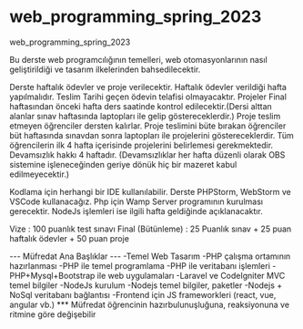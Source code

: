 # web_programming_spring_2023
web_programming_spring_2023

Bu derste web programcılığının temelleri, web otomasyonlarının nasıl geliştirildiği ve tasarım ilkelerinden bahsedilecektir.

Derste haftalık ödevler ve proje verilecektir. 
Haftalık ödevler verildiği hafta yapılmalıdır. Teslim Tarihi geçen ödevin telafisi olmayacaktır.
Projeler Final haftasından önceki hafta ders saatinde kontrol edilecektir.(Dersi alttan alanlar sınav haftasında laptopları ile gelip göstereceklerdir.) Proje teslim etmeyen öğrenciler dersten kalırlar. Proje teslimini büte bırakan öğrenciler büt haftasında sınavdan sonra laptopları ile projelerini göstereceklerdir. Tüm öğrencilerin ilk 4 hafta içerisinde projelerini belirlemesi gerekmektedir.
Devamsızlık hakkı 4 haftadır. (Devamsızlıklar her hafta düzenli olarak OBS sistemine işleneceğinden geriye dönük hiç bir mazeret kabul edilmeyecektir.)

Kodlama için herhangi bir IDE kullanılabilir. Derste PHPStorm, WebStorm ve VSCode kullanacağız.
Php için Wamp Server programının kurulması gerecektir.
NodeJs işlemleri ise ilgili hafta geldiğinde açıklanacaktır.

Vize : 100 puanlık test sınavı
Final (Bütünleme) : 25 Puanlık sınav + 25 puan haftalık ödevler + 50 puan proje

--- Müfredat Ana Başlıklar ---
-Temel Web Tasarım
-PHP çalışma ortamının hazırlanması
-PHP ile temel programlama 
-PHP ile veritabanı işlemleri
-PHP+Mysql+Bootstrap ile web uygulamaları
-Laravel ve CodeIgniter MVC temel bilgiler
-NodeJs kurulum
-Nodejs temel bilgiler, paketler
-Nodejs + NoSql veritabanı bağlantısı
-Frontend için JS frameworkleri (react, vue, angular vb.)
*** Müfredat öğrencinin hazırbulunuşluğuna, reaksiyonuna ve ritmine göre değişebilir
